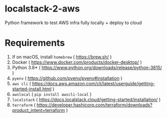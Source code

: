 # localstack-2-aws
Python framework to test AWS infra fully locally + deploy to cloud

# Requirements

1) If on macOS, install `homebrew` ( https://brew.sh/ )
2) Docker ( https://www.docker.com/products/docker-desktop/ )
3) Python 3.8* ( https://www.python.org/downloads/release/python-3815/ )
4) `pyenv` ( https://github.com/pyenv/pyenv#installation )
5) `aws cli` ( https://docs.aws.amazon.com/cli/latest/userguide/getting-started-install.html )
6) `awslocal` ( ```pip install awscli-local``` )
7) `localstack` ( https://docs.localstack.cloud/getting-started/installation/ )
8) `terraform` ( https://developer.hashicorp.com/terraform/downloads?product_intent=terraform )

# 
